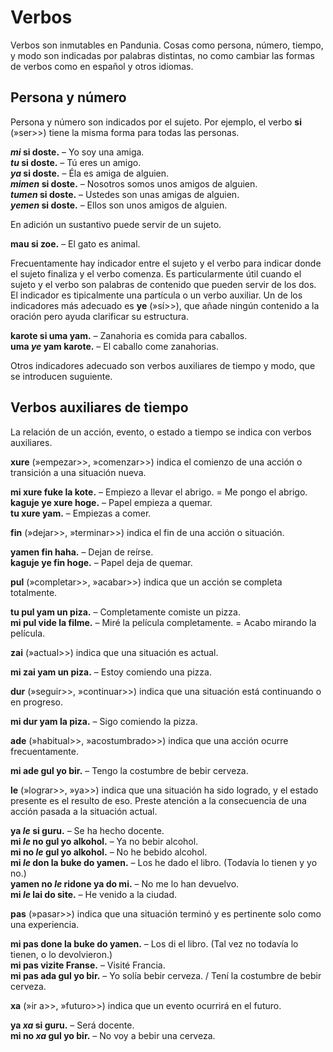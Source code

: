 # Verbos

Verbos son inmutables en Pandunia.
Cosas como persona, número, tiempo, y modo son indicadas por palabras distintas,
no como cambiar las formas de verbos como en español y otros idiomas.

## Persona y número

Persona y número son indicados por el sujeto.
Por ejemplo, el verbo
**si**
(»ser>>) tiene la misma forma para todas las personas.

**_mi_ si doste.**
– Yo soy una amiga.  
**_tu_ si doste.**
– Tú eres un amigo.  
**_ya_ si doste.**
– Éla es amiga de alguien.  
**_mimen_ si doste.**
– Nosotros somos unos amigos de alguien.  
**_tumen_ si doste.**
– Ustedes son unas amigas de alguien.  
**_yemen_ si doste.**
– Ellos son unos amigos de alguien.

En adición un sustantivo puede servir de un sujeto.

**mau si zoe.**
– El gato es animal.

Frecuentamente hay indicador entre el sujeto y el verbo
para indicar donde el sujeto finaliza y el verbo comenza.
Es particularmente útil cuando el sujeto y el verbo son palabras de contenido
que pueden servir de los dos.
El indicador es tipicalmente una partícula o un verbo auxiliar.
Un de los indicadores más adecuado es
**ye**
(»sí>>),
que añade ningún contenido a la oración
pero ayuda clarificar su estructura.

**karote si uma yam.**
– Zanahoria es comida para caballos.  
**uma _ye_ yam karote.**
– El caballo come zanahorias.

Otros indicadores adecuado son verbos auxiliares de tiempo y modo,
que se introducen suguiente.


## Verbos auxiliares de tiempo

La relación de un acción, evento, o estado a tiempo se indica con verbos auxiliares.

**xure**
(»empezar>>, »comenzar>>)
indica el comienzo de una acción o transición a una situación nueva.

**mi xure fuke la kote.**
– Empiezo a llevar el abrigo. = Me pongo el abrigo.  
**kaguje ye xure hoge.**
– Papel empieza a quemar.  
**tu xure yam.**
– Empiezas a comer.

**fin**
(»dejar>>, »terminar>>)
indica el fin de una acción o situación.

**yamen fin haha.**
– Dejan de reírse.  
**kaguje ye fin hoge.**
– Papel deja de quemar.

**pul**
(»completar>>, »acabar>>)
indica que un acción se completa totalmente.

**tu pul yam un piza.**
– Completamente comiste un pizza.  
**mi pul vide la filme.**
– Miré la película completamente. = Acabo mirando la película.

**zai**
(»actual>>)
indica que una situación es actual.

**mi zai yam un piza.**
– Estoy comiendo una pizza.

**dur**
(»seguir>>, »continuar>>)
indica que una situación está continuando o en progreso.

**mi dur yam la piza.**
– Sigo comiendo la pizza.

**ade**
(»habitual>>, »acostumbrado>>)
indica que una acción ocurre frecuentamente.

**mi ade gul yo bir.**
– Tengo la costumbre de bebir cerveza.

**le**
(»lograr>>, »ya>>)
indica que una situación ha sido logrado, y el estado presente es el resulto de eso.
Preste atención a la consecuencia de una acción pasada a la situación actual.

**ya _le_ si guru.**
– Se ha hecho docente.  
**mi _le_ no gul yo alkohol.**
– Ya no bebir alcohol.  
**mi no _le_ gul yo alkohol.**
– No he bebido alcohol.  
**mi _le_ don la buke do yamen.**
– Los he dado el libro. (Todavía lo tienen y yo no.)  
**yamen no _le_ ridone ya do mi.**
– No me lo han devuelvo.  
**mi _le_ lai do site.**
– He venido a la ciudad.

**pas**
(»pasar>>)
indica que una situación terminó
y es pertinente solo como una experiencia.

**mi pas done la buke do yamen.**
– Los di el libro. (Tal vez no todavía lo tienen, o lo devolvieron.)  
**mi pas vizite Franse.**
– Visité Francia.  
**mi pas ada gul yo bir.**
– Yo solía bebir cerveza. / Tení la costumbre de bebir cerveza.

**xa**
(»ir a>>, »futuro>>)
indica que un evento ocurrirá en el futuro.

**ya _xa_ si guru.**
– Será docente.  
**mi no _xa_ gul yo bir.**
– No voy a bebir una cerveza.

